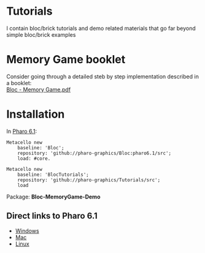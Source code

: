 # Tutorials
I contain bloc/brick tutorials and demo related materials that go far beyond simple bloc/brick examples

# Memory Game booklet
Consider going through a detailed steb by step implementation described in a booklet:<br>
[Bloc - Memory Game.pdf](http://files.pharo.org/books-pdfs/booklet-Bloc/2017-11-09-memorygame.pdf)

# Installation

In [Pharo 6.1](https://pharo.org/download):

```smalltalk
Metacello new
    baseline: 'Bloc';
    repository: 'github://pharo-graphics/Bloc:pharo6.1/src';
    load: #core.
```    

```smalltalk
Metacello new
    baseline: 'BlocTutorials';
    repository: 'github://pharo-graphics/Tutorials/src';
    load
```

Package:
  **Bloc-MemoryGame-Demo**

## Direct links to Pharo 6.1

- [Windows](http://files.pharo.org/platform/Pharo6.1-win.zip)
- [Mac](http://files.pharo.org/platform/Pharo6.1-mac.zip)
- [Linux](https://pharo.org/gnu-linux-installation)
